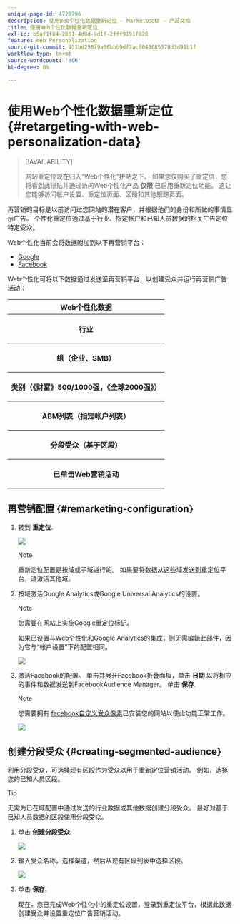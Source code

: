 ```yaml
---
unique-page-id: 4720796
description: 使用Web个性化数据重新定位 — Marketo文档 — 产品文档
title: 使用Web个性化数据重新定位
exl-id: b5af1f84-2061-4d0d-9d1f-2fff9191f028
feature: Web Personalization
source-git-commit: 431bd258f9a68bbb9df7acf043085578d3d91b1f
workflow-type: tm+mt
source-wordcount: '406'
ht-degree: 0%

---
```


# 使用Web个性化数据重新定位 {#retargeting-with-web-personalization-data}

>[!AVAILABILITY]
>
>网站重定位现在归入“Web个性化”拼贴之下。 如果您仅购买了重定位，您将看到此拼贴并通过访问Web个性化产品 **仅限** 已启用重新定位功能。 这让您能够访问帐户设置、重定位页面、区段和其他跟踪页面。

再营销的目标是以前访问过您网站的潜在客户，并根据他们的身份和所做的事情显示广告。 个性化重定位通过基于行业、指定帐户和已知人员数据的相关广告定位特定受众。

Web个性化当前会将数据附加到以下再营销平台：

* [Google](/help/marketo/product-docs/web-personalization/website-retargeting/personalized-remarketing-in-google.md)
* [Facebook](/help/marketo/product-docs/web-personalization/website-retargeting/personalized-remarketing-in-facebook.md)

Web个性化可将以下数据通过发送至再营销平台，以创建受众并运行再营销广告活动：

<table> 
 <tbody> 
  <tr> 
   <th colspan="1">Web个性化数据</th> 
  </tr> 
  <tr> 
   <th><p>行业</p></th> 
  </tr> 
  <tr> 
   <th><p>组（企业、SMB）</p></th> 
  </tr> 
  <tr> 
   <th><p>类别（《财富》500/1000强，《全球2000强》）</p></th> 
  </tr> 
  <tr> 
   <th><p>ABM列表（指定帐户列表）</p></th> 
  </tr> 
  <tr> 
   <th><p>分段受众（基于区段）</p></th> 
  </tr> 
  <tr> 
   <th><p>已单击Web营销活动</p></th> 
  </tr> 
 </tbody> 
</table>

## 再营销配置 {#remarketing-configuration}

1. 转到 **重定位**.

   ![](assets/one.png)

   >[!NOTE]
   >
   >重新定位配置是按域或子域进行的。 如果要将数据从这些域发送到重定位平台，请激活其他域。

1. 按域激活Google Analytics或Google Universal Analytics的设置。

   >[!NOTE]
   >
   >您需要在网站上实施Google重定位标记。
   >
   >如果已设置与Web个性化和Google Analytics的集成，则无需编辑此部件，因为它与“帐户设置”下的配置相同。

   ![](assets/two.png)

1. 激活Facebook的配置。 单击并展开Facebook折叠面板，单击 **日期** 以将相应的事件和数据发送到FacebookAudience Manager。 单击 **保存**.

   >[!NOTE]
   >
   >您需要拥有 [facebook自定义受众像素](https://developers.facebook.com/docs/ads-for-websites/website-custom-audiences/getting-started#install-the-pixel)已安装您的网站以便此功能正常工作。

   ![](assets/three.png)

## 创建分段受众 {#creating-segmented-audience}

利用分段受众，可选择现有区段作为受众以用于重新定位营销活动。 例如，选择您的已知人员区段。

>[!TIP]
>
>无需为已在域配置中通过发送的行业数据或其他数据创建分段受众。 最好对基于已知人员数据的区段使用分段受众。

1. 单击 **创建分段受众**.

   ![](assets/image2015-1-15-16-3a36-3a38.png)

1. 输入受众名称，选择渠道，然后从现有区段列表中选择区段。

   ![](assets/image2015-1-15-16-3a40-3a17.png)

1. 单击 **保存**.

   现在，您已完成Web个性化中的重定位设置，登录到重定位平台，根据此数据创建受众并设置重定位广告营销活动。
